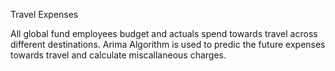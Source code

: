 Travel Expenses

All global fund  employees budget and actuals spend towards travel across different destinations. Arima Algorithm is used to predic the future expenses towards travel and calculate miscallaneous charges.

